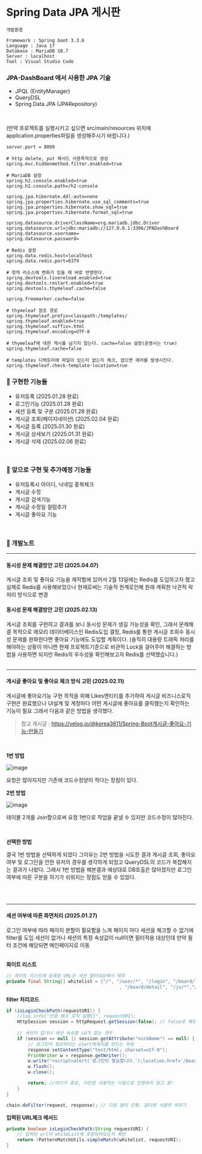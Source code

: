 # Spring Data JPA 게시판
```
개발환경

Framework : Spring boot 3.3.6
Language : Java 17
Database : MariaDB 10.7
Server : localhost
Tool : Visual Studio Code
```
### JPA-DashBoard 에서 사용한 JPA 기술
- JPQL (EntityManager)
- QueryDSL
- Spring Data JPA (JPARepository)

<br>

(만약 프로젝트를 실행시키고 싶으면 src/main/resources 위치에 application.properties파일을 생성해주시기 바랍니다.)
```
server.port = 8099

# http delete, put 메서드 사용목적으로 생성
spring.mvc.hiddenmethod.filter.enabled=true

# MariaDB 설정
spring.h2.console.enabled=true
spring.h2.console.path=/h2-console 

spring.jpa.hibernate.ddl-auto=none
spring.jpa.properties.hibernate.use_sql_comments=true
spring.jpa.properties.hibernate.show_sql=true
spring.jpa.properties.hibernate.format_sql=true

spring.datasource.driverClassName=org.mariadb.jdbc.Driver
spring.datasource.url=jdbc:mariadb://127.0.0.1:3306/JPADashBoard
spring.datasource.username=
spring.datasource.password=

# Redis 설정
spring.data.redis.host=localhost
spring.data.redis.port=6379

# 정적 리소스에 변화가 있을 때 바로 반영한다.
spring.devtools.livereload.enabled=true
spring.devtools.restart.enabled=true
spring.devtools.thymeleaf.cache=false

spring.freemarker.cache=false

# thymeleaf 참조 경로
spring.thymeleaf.prefix=classpath:/templates/
spring.thymeleaf.enabled=true
spring.thymeleaf.suffix=.html
spring.thymeleaf.encoding=UTF-8

# thymeleaf에 대한 캐시를 남기지 않는다. cache=false 설정(운영시는 true)
spring.thymeleaf.cache=false

# templates 디렉토리에 파일이 있는지 없는지 체크, 없으면 에러를 발생시킨다.
spring.thymeleaf.check-template-location=true
```

### 📔 구현한 기능들
- 유저등록 (2025.01.28 완료)
- 로그인기능 (2025.01.28 완료)
- 세션 등록 및 구분 (2025.01.28 완료)
- 게시글 조회(페이지네이션) (2025.02.04 완료)
- 게시글 등록 (2025.01.30 완료)
- 게시글 상세보기 (2025.01.31 완료)
- 게시글 삭제 (2025.02.06 완료)
<br>

### 📔 앞으로 구현 및 추가예정 기능들
- 유저등록시 아이디, 닉네임 중복체크
- 게시글 수정
- 게시글 검색기능
- 게시글 수정일 컬럼추가
- 게시글 좋아요 기능

<br>

### 📰 개발노트
---

#### 동시성 문제 해결방안 고민 (2025.04.07)
게시글 조회 및 좋아요 기능을 제작함에 있어서 2월 13일에는 Redis를 도입하고자 했고 실제로 Redis를 사용해보았으나 현재로써는 기술적 한계로인해 원래 계획한 낙관적 락 처리 방식으로 변경

#### 동시성 문제 해결방안 고민 (2025.02.13)
게시글 조회를 구현하고 결과를 보니 동시성 문제가 생길 가능성을 확인, 그래서 문제해결 목적으로 메모리 데이터베이스인 Redis도입 결정, Redis를 통한 게시글 조회수 동시성 문제를 완화한다면
좋아요 기능에도 도입할 계획이다.
(솔직히 대용량 트래픽 처리를 해야하는 상황이 아니면 현재 프로젝트기준으로 비관적 Lock을 걸어주어 해결하는 방법을 사용하면 되지만 Redis의 우수성을 확인해보고자 Redis를 선택했습니다.)
<br><br>


---
#### 게시글 좋아요 및 좋아요 체크 방식 고민 (2025.02.11)
게시글에 좋아요기능 구현 목적을 위해 Likes엔티티를 추가하여 게시글 비즈니스로직 구현은 완료했으나 UI설계 및 계정마다 어떤 게시글에 좋아요를 클릭했는지 확인하는 기능이 필요
그래서 다음과 같은 방법을 생각했다.

> 참고 게시글 : https://velog.io/@korea3611/Spring-Boot게시글-좋아요-기능-만들기

<br>

**1번 방법**

![image](https://github.com/user-attachments/assets/f0155e57-b98d-4b89-b879-a2a05e84d360)

요청은 많아지지만 기존에 코드수정양이 적다는 장점이 있다.

**2번 방법**

![image](https://github.com/user-attachments/assets/9ba38cf7-2efd-48c0-b610-e30e65ad5013)

테이블 2개를 Join함으로써 요청 1번으로 작업을 끝낼 수 있지만 코드수정이 많아진다.

<br>

**선택한 방법**

결국 1번 방법을 선택하게 되었다 그이유는 2번 방법을 시도한 결과 게시글 조회, 
좋아요 여부 및 로그인을 안한 유저의 경우를 생각하게 되었고 QueryDSL의 코드가 복잡해지는 결과가 나왔다. 그래서 1번 방법을 해본결과 예상대로 DB호출은 많아졌지만 로그인 여부에 따른 구분을 하기가 쉬워지는 장점도 얻을 수 있었다.

<br><br>


--- 
#### 세션 여부에 따른 화면처리 (2025.01.27)
로그인 여부에 따라 페이지 분할이 필요함을 느껴 페이지 마다 세션을 체크할 수 없기에 filter를 도입 세션이 없거나 세션의 특정 속성값이 null이면 필터적용 대상인데 만약 필터 조건에 해당되면 메인페이지로 이동
<br><br>

**화이트 리스트**
```java
// 화이트 리스트에 등록된 URL은 세션 필터대상에서 제외
private final String[] whitelist = {"/", "/user/*", "/login", "/board/list"
                                          , "/board/detail", "/js/*","/css/*"};

```

**filter 처리코드**
```java
if (isLoginCheckPath(requestURI)) {
    //log.info("인증 체크 로직 실행{}", requestURI);
    HttpSession session = httpRequest.getSession(false); // false로 해도 상관 없고 true도 상관이 없다.
                
    // 세션이 없거나 세션 속성중 id가 없는 경우
    if (session == null || session.getAttribute("nickName") == null) {
        // 로그인이 필요하다는 alert메세지를 만드는 부분
        response.setContentType("text/html; charset=utf-8");
        PrintWriter w = response.getWriter();
        w.write("<script>alert('로그인이 필요합니다.');location.href='/board/list';</script>");
        w.flush();
        w.close();

        return; //여기가 중요, 미인증 사용자는 다음으로 진행하지 않고 끝!
    }
}

chain.doFilter(request, response); // 다음 필터 진행. 없다면 서블릿 띄우기

```

**입력된 URL체크 메서드**
```java
private boolean isLoginCheckPath(String requestURI) {
    // 입력된 url이 whiteList에 포함되어있는지 확인
    return !PatternMatchUtils.simpleMatch(whitelist, requestURI); 
}
```



